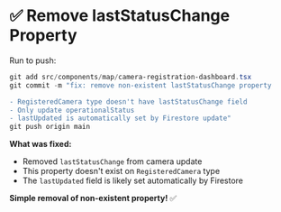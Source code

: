 # ✅ Remove lastStatusChange Property

Run to push:

```powershell
git add src/components/map/camera-registration-dashboard.tsx
git commit -m "fix: remove non-existent lastStatusChange property

- RegisteredCamera type doesn't have lastStatusChange field
- Only update operationalStatus
- lastUpdated is automatically set by Firestore update"
git push origin main
```

**What was fixed:**
- Removed `lastStatusChange` from camera update
- This property doesn't exist on `RegisteredCamera` type
- The `lastUpdated` field is likely set automatically by Firestore

**Simple removal of non-existent property!** ✅
